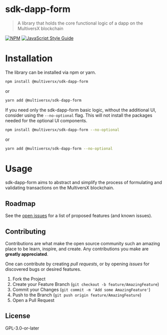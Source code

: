 # sdk-dapp-form

> A library that holds the core functional logic of a dapp on the MultiversX blockchain

[![NPM](https://img.shields.io/npm/v/sdk-dapp-form.svg)](https://www.npmjs.com/package/@multiversx/sdk-dapp-form) [![JavaScript Style Guide](https://img.shields.io/badge/code_style-standard-brightgreen.svg)](https://standardjs.com)

# Installation

The library can be installed via npm or yarn.

```bash
npm install @multiversx/sdk-dapp-form
```

or

```bash
yarn add @multiversx/sdk-dapp-form
```

If you need only the sdk-dapp-form basic logic, without the additional UI, consider using the `--no-optional` flag.
This will not install the packages needed for the optional UI components.

```bash
npm install @multiversx/sdk-dapp-form --no-optional
```

or

```bash
yarn add @multiversx/sdk-dapp-form --no-optional
```

# Usage

sdk-dapp-form aims to abstract and simplify the process of formulating and validating transactions on the MultiversX blockchain.

## Roadmap

See the [open issues](https://github.com/multiversx/mx-sdk-dapp-form/issues) for a list of proposed features (and known issues).

## Contributing

Contributions are what make the open source community such an amazing place to be learn, inspire, and create. Any contributions you make are **greatly appreciated**.

One can contribute by creating _pull requests_, or by opening _issues_ for discovered bugs or desired features.

1. Fork the Project
2. Create your Feature Branch (`git checkout -b feature/AmazingFeature`)
3. Commit your Changes (`git commit -m 'Add some AmazingFeature'`)
4. Push to the Branch (`git push origin feature/AmazingFeature`)
5. Open a Pull Request

## License

GPL-3.0-or-later

